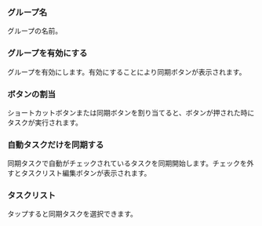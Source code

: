 ### グループ名

グループの名前。 

### グループを有効にする

グループを有効にします。有効にすることにより同期ボタンが表示されます。 

### ボタンの割当

ショートカットボタンまたは同期ボタンを割り当てると、ボタンが押された時にタスクが実行されます。 

### 自動タスクだけを同期する

同期タスクで自動がチェックされているタスクを同期開始します。チェックを外すとタスクリスト編集ボタンが表示されます。 

### タスクリスト

タップすると同期タスクを選択できます。